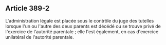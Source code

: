 Article 389-2
----
L'administration légale est placée sous le contrôle du juge des tutelles lorsque
l'un ou l'autre des deux parents est décédé ou se trouve privé de l'exercice de
l'autorité parentale ; elle l'est également, en cas d'exercice unilatéral de
l'autorité parentale.
